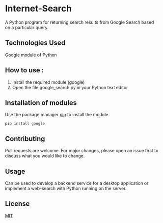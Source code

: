 # Internet-Search
A Python program for returning search results from Google Search based on a particular query.

## Technologies Used 
Google module of Python


## How to use :
1. Install the required module (google)
2. Open the file google_search.py in your Python text editor

## Installation of modules 
Use the package manager [pip](https://pip.pypa.io/en/stable/) to install the module
```
pip install google
```

## Contributing
Pull requests are welcome. For major changes, please open an issue first to discuss what you would like to change.

## Usage 
Can be used to develop a backend service for a desktop application or implement a web-search with Python running on the server.

## License
[MIT](https://choosealicense.com/licenses/mit/)
